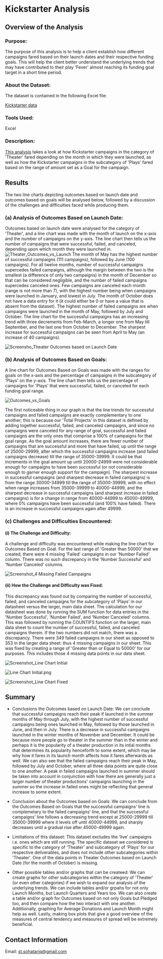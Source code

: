 # Kickstarter Analysis
## Overview of the Analysis
### Purpose:
The purpose of this analysis is to help a client establish how different campaigns fared based on their launch dates and their respective funding goals. This will help the client better understand the underlying trends that may have contributed to their play 'Fever' almost reaching its funding goal target in a short time period. 

### About the Dataset:
The dataset is contained in the following Excel file:

[Kickstarter data](https://github.com/SohaT7/Kickstarter-Analysis/blob/main/Kickstarter%20Analysis.xlsx)

### Tools Used:
Excel

### Description:
[This analysis](https://github.com/SohaT7/Kickstarter-Analysis/blob/main/Kickstarter_Challenge.xlsx) takes a look at how Kickstarter campaigns in the category of 'Theater' fared depending on the month in which they were launched, as well as how the Kickstarter campaigns in the subcategory of 'Plays' fared based on the range of amount set as a Goal for the campaign.

## Results
The two line charts depicting outcomes based on launch date and outcomes based on goals will be analysed below, followed by a discussion of the challenges and difficulties faced while producing them. 

### (a) Analysis of Outcomes Based on Launch Date:
Outcomes based on launch date were analysed for the category of 'Theater', and a line chart was made with the month of launch on the x-axis and the number of campaigns on the y-axis. The line chart then tells us the number of campaigns that were successful, failed, and canceled, depending upon which month they were launched in. ![Theater_Outcomes_vs_Launch](https://github.com/SohaT7/Kickstarter-Analysis/blob/main/Theater_Outcomes_vs_Launch.png) 
The month of May has the highest number of successful campaigns (111 campaigns), followed by June (100 campaigns). For all twelve months, number of successful campaigns supercedes failed campaigns, although the margin between the two is the smallest (a difference of only two campaigns) in the month of December so that can be considered negligible, and the number of failed campaigns supercedes canceled ones. Few campaigns are canceled each month (range is not more than 7), with the highest number being when campaigns were launched in January, and lowest in July. The month of October does not have a data entry for it (it could either be 0 or have a value that is absent from the dataset). The highest number of failed campaigns are when campaigns were launched in the month of May, followed by July and October. The line chart for the successful campaigns has an increasing trend with three decrements from Feb-March, a longer one from May till September, and the last one from October to December. The sharpest increase for successful campaigns can be seen from April to May (an increase of 40 campaigns).

![Screensho_Theater Outcomes based on Launch Date](https://github.com/SohaT7/Kickstarter-Analysis/blob/main/Screenshot_Theater%20Outcomes%20based%20on%20Launch%20Date.png)

### (b) Analysis of Outcomes Based on Goals:
A line chart for Outcomes Based on Goals was made with the ranges for goals on the x-axis and the percentage of campaigns in the subcategory of 'Plays' on the y-axis. The line chart then tells us the percentage of campaigns for 'Plays' that were successful, failed, or canceled for each funding goal range.

![Outcomes_vs_Goals](https://github.com/SohaT7/Kickstarter-Analysis/blob/main/Outcomes_vs_Goals.png)

The first noticeable thing in our graph is that the line trends for successful campaigns and failed campaigns are exactly complementary to one another; this is because our 'Total Projects' in this dataset is defined by adding together successful, failed, and canceled campaigns, and since no campaigns were canceled for any range of goal, successful and failed campaigns are the only ones that comprise a 100% of campaigns for that goal range. 
As the goal amount increases, there are fewer number of campaigns that are successful and more that have failed, up until the range of 25000-29999, after which the successful campaigns increase (and failed campaigns decrease) till the range of 35000-39999. It could be that increments in the goal amount up until 20000-24999 were not considerable enough for campaigns to have been successful (or not considerable enough to garner enough support for the campaign). The sharpest increase in successful campaigns (and sharpest decrease in failed campaigns) is from the range 30000-34999 till the range of 35000-39999, with no effect when range increases from 35000-39999 to 40000-44999, and the sharpest decrease in successful campaigns (and sharpest increase in failed campaigns) is for a change in range from 40000-44999 to 45000-49999, where 0% campaigns have been successful (and 100% have failed). There is an increase in successful campaigns again after 49999. 

### (c) Challenges and Difficulties Encountered:

#### (i) The Challenge and Difficulty:
A challenge and difficulty was encountered while making the line chart for Outcomes Based on Goal. For the last range of 'Greater than 50000' that we created, there were 4 missing 'Failed' campaigns in our 'Number Failed' column. There was no such discrepancy in the 'Number Successful' and 'Number Canceled' columns. 

![Screenshot_4 Missing Failed Campaigns](https://github.com/SohaT7/Kickstarter-Analysis/blob/main/Screenshot_4%20Missing%20Failed%20Campaigns.png)

#### (ii) How the Challenge and Difficulty was Fixed:
This discrepancy was found out by comparing the number of successful, failed, and canceled campaigns for the subcategory of 'Plays' in our datasheet versus the larger, main data sheet. The calculation for our datasheet was done by running the SUM function for data entries in the 'Number Successful', 'Number Failed', and 'Number Canceled' columns. This was followed by running the COUNTIFS function on the larger, main data sheet to count the number of successful, failed, and canceled campaigns therein. If the two numbers did not match, there was a discrepancy. There were 349 failed campaigns in our sheet as opposed to 353 in the larger data sheet: thus 4 missing campaigns in our sheet. This was fixed by creating a range of 'Greater than or Equal to 50000' for our purposes. This includes those 4 missing data points in our data sheet.

![Screenshot_Line Chart Initial](https://github.com/SohaT7/Kickstarter-Analysis/blob/main/Screenshot_Line%20Chart%20Initial.png)

![Line Chart Initial.png](https://github.com/SohaT7/Kickstarter-Analysis/blob/main/Line%20Chart%20Initial.png)

![Screenshot_Line Chart Fixed](https://github.com/SohaT7/Kickstarter-Analysis/blob/main/Screenshot_Line%20Chart%20Fixed.png)

## Summary
- Conclusions the Outcomes based on Launch Date:
We can conclude that successful campaigns reach their peak if launched in the summer months of May through July, with the highest number of successful campaigns being ones launched in May, followed by those launched in June, and then in July. There is a decrease in successful campaigns launched in the winter months of November and December. It could be because more people go to theater in the summer than in the winter and perhaps it is the popularity of a theater production in its intial months that determines its popularity henceforth to some extent, which may be why how it fares in its launch month affects how it fares afterwards as well. We can also see that the failed campaigns reach their peak in May, followed by July and October, where all three data points are quite close to one another. A peak in failed campaigns launched in summer should be taken into account in conjunction with how there are generally just a larger number of theater productions' campaigns launching in the summer so the increase in failed ones might be reflecting that general increase to some extent. 

- Conclusion about the Outcomes based on Goals:
We can conclude from the Outcomes Based on Goals that the successful campaigns' line is complemetary to the failed campaigns' line, and that the successful campaigns' line follows a decreasing trend except at 25000-29999 till 35000-39999 where it levels off until 40000-44999, and sharply decreases until a gradual rise after 45000-49999 again. 

- Limitations of this dataset:
This dataset excludes the 'live' campaigns i.e. ones which are still running. The specific dataset we considered is specific to the category of 'Theater' and subcategory of 'Plays' for our respective deliverables, and does not include other subcategories within 'Theater'. One of the data points in Theater Outcomes based on Launch Date (for the month of October) is missing. 

- Other possible tables and/or graphs that can be createed:
We can create graphs for other subcategories within the category of 'Theater' (or even other categories) if we wish to expand our analysis of the underlying trends. We can include tables and/or grpahs for not only Launch Months, but Launch Quarters and Years too. We can also create a table and/or graph for Outcomes based on not only Goals but Pledged too, and then compare how the two interact with one another. Additionally, graphing for Average Donations and Launch Month might help as well. Lastly, making box plots that give a good overview of the measures of central tendency and measures of spread will be extremely beneficial. 

## Contact Information
Email: st.sohatariq@gmail.com

